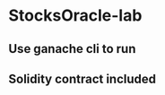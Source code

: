 # StocksOracle-lab

Use ganache cli to run
---------------------------
Solidity contract included
---------------------------
